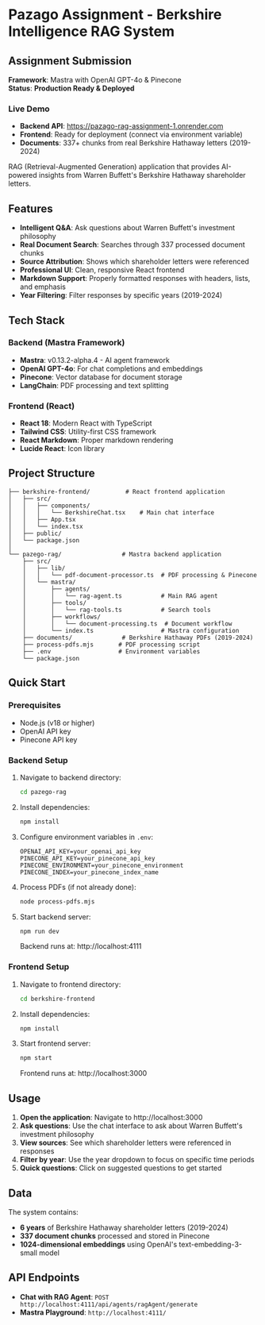 #  Pazago Assignment - Berkshire Intelligence RAG System

## Assignment Submission

**Framework**: Mastra with OpenAI GPT-4o & Pinecone  
**Status**:  **Production Ready & Deployed**

###  **Live Demo**
- **Backend API**: https://pazago-rag-assignment-1.onrender.com
- **Frontend**: Ready for deployment (connect via environment variable)
- **Documents**: 337+ chunks from real Berkshire Hathaway letters (2019-2024)

RAG (Retrieval-Augmented Generation) application that provides AI-powered insights from Warren Buffett's Berkshire Hathaway shareholder letters.

## Features

- **Intelligent Q&A**: Ask questions about Warren Buffett's investment philosophy
- **Real Document Search**: Searches through 337 processed document chunks
- **Source Attribution**: Shows which shareholder letters were referenced
- **Professional UI**: Clean, responsive React frontend
- **Markdown Support**: Properly formatted responses with headers, lists, and emphasis
- **Year Filtering**: Filter responses by specific years (2019-2024)

## Tech Stack

### Backend (Mastra Framework)
- **Mastra**: v0.13.2-alpha.4 - AI agent framework
- **OpenAI GPT-4o**: For chat completions and embeddings
- **Pinecone**: Vector database for document storage
- **LangChain**: PDF processing and text splitting

### Frontend (React)
- **React 18**: Modern React with TypeScript
- **Tailwind CSS**: Utility-first CSS framework  
- **React Markdown**: Proper markdown rendering
- **Lucide React**: Icon library

## Project Structure

```
├── berkshire-frontend/          # React frontend application
│   ├── src/
│   │   ├── components/
│   │   │   └── BerkshireChat.tsx    # Main chat interface
│   │   ├── App.tsx
│   │   └── index.tsx
│   ├── public/
│   └── package.json
│
└── pazego-rag/                 # Mastra backend application
    ├── src/
    │   ├── lib/
    │   │   └── pdf-document-processor.ts  # PDF processing & Pinecone
    │   └── mastra/
    │       ├── agents/
    │       │   └── rag-agent.ts           # Main RAG agent
    │       ├── tools/
    │       │   └── rag-tools.ts           # Search tools
    │       ├── workflows/
    │       │   └── document-processing.ts  # Document workflow
    │       └── index.ts                   # Mastra configuration
    ├── documents/              # Berkshire Hathaway PDFs (2019-2024)
    ├── process-pdfs.mjs       # PDF processing script
    ├── .env                   # Environment variables
    └── package.json
```

## Quick Start

### Prerequisites
- Node.js (v18 or higher)
- OpenAI API key
- Pinecone API key

### Backend Setup
1. Navigate to backend directory:
   ```bash
   cd pazego-rag
   ```

2. Install dependencies:
   ```bash
   npm install
   ```

3. Configure environment variables in `.env`:
   ```
   OPENAI_API_KEY=your_openai_api_key
   PINECONE_API_KEY=your_pinecone_api_key
   PINECONE_ENVIRONMENT=your_pinecone_environment
   PINECONE_INDEX=your_pinecone_index_name
   ```

4. Process PDFs (if not already done):
   ```bash
   node process-pdfs.mjs
   ```

5. Start backend server:
   ```bash
   npm run dev
   ```
   Backend runs at: http://localhost:4111

### Frontend Setup
1. Navigate to frontend directory:
   ```bash
   cd berkshire-frontend
   ```

2. Install dependencies:
   ```bash
   npm install
   ```

3. Start frontend server:
   ```bash
   npm start
   ```
   Frontend runs at: http://localhost:3000

## Usage

1. **Open the application**: Navigate to http://localhost:3000
2. **Ask questions**: Use the chat interface to ask about Warren Buffett's investment philosophy
3. **View sources**: See which shareholder letters were referenced in responses
4. **Filter by year**: Use the year dropdown to focus on specific time periods
5. **Quick questions**: Click on suggested questions to get started

## Data

The system contains:
- **6 years** of Berkshire Hathaway shareholder letters (2019-2024)
- **337 document chunks** processed and stored in Pinecone
- **1024-dimensional embeddings** using OpenAI's text-embedding-3-small model

## API Endpoints

- **Chat with RAG Agent**: `POST http://localhost:4111/api/agents/ragAgent/generate`
- **Mastra Playground**: `http://localhost:4111/`



